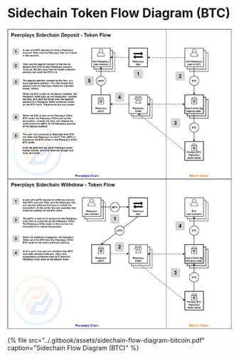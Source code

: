 # Sidechain Token Flow Diagram \(BTC\)

![](../.gitbook/assets/sidechain-flow-diagram-bitcoin.png)

{% file src="../.gitbook/assets/sidechain-flow-diagram-bitcoin.pdf" caption="Sidechain Flow Diagram \(BTC\)" %}

